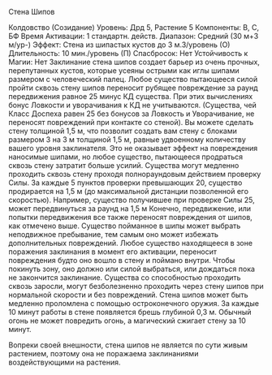 
Стена Шипов

Колдовство (Созидание)
Уровень: Дрд 5, Растение 5
Компоненты: В, С, БФ
Время Активации: 1 стандартн. действ.
Диапазон: Средний (30 м+3 м/ур-)
Эффект: Стена из шипастых кустов до
3 м.3/уровень (О)
Длительность: 10 мин./уровень (П)
Спасбросок: Нет
Устойчивость к Магии: Нет
Заклинание стена шипов создает барьер
из очень прочных, перепутанных кустов, которые усеяны острыми как иглы
шипами размером с человеческий палец.
Любое существо пытающееся силой
пройти сквозь стену шипов переносит
рубящее повреждение за раунд передвижения равное 25 минус КД существа.
При этих вычислениях бонус Ловкости
и уворачивания к КД не учитываются.
(Существа, чей Класс Доспеха равен 25
без бонусов за Ловкость и Уворачивание,
не переносят повреждений при контакте
со стеной).
Вы можете сделать стену толщиной
1,5 м, что позволит создать вам стену с
блоками размером 3 на 3 м толщиной
1,5 м, равные удвоенному количеству вашего уровня заклинателя. Это не оказывает эффект на повреждения наносимые
шипами, но любое существо, пытающееся продраться сквозь стену затратит
больше усилий.
Существа могут медленно проходить
сквозь стену проходя полнораундовым
действием проверку Силы. За каждые
5 пунктов проверки превышающих 20,
существо продирается на 1,5 м (до максимальной дистанции позволенной его
скоростью). Например, существо получившее при проверке Силы 25, может
передвинуться за раунд на 1,5 м Конечно,
передвижение, или попытки передвижения все также переносят повреждения
от шипов, как отмечено выше. Существо
пойманное в шипы может выбрать неподвижное пребывание, тем самым оно
может избежать дополнительных повреждений.
Любое существо находящееся в зоне
поражения заклинания в момент его активации, переносит повреждения будто
оно вошло в стену и поймано внутри.
Чтобы покинуть зону, оно должно или
силой выбраться, или дождаться пока
не закончится заклинание. Существа
со способностью проходить сквозь заросли, могут безболезненно проходить
через стену шипов при нормальной скорости и без повреждений.
Стена шипов может быть медленно
проломлена с помощью остроконечного оружия. За каждые 10 минут работы
в стене появляется брешь глубиной 0,3
м. Обычный огонь не может повредить
огонь, а магический сжигает стену за 10
минут.

Вопреки своей внешности, стена шипов не является по сути живым растением, поэтому она не поражаема заклинаниями воздействующими на растения.